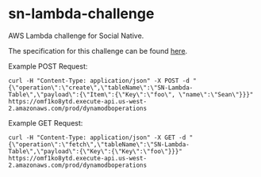 # sn-lambda-challenge
AWS Lambda challenge for Social Native.

The specification for this challenge can be found [here](https://gist.github.com/aaron9000/991ad9d44e52a9a10326).

Example POST Request:
```
curl -H "Content-Type: application/json" -X POST -d "{\"operation\":\"create\",\"tableName\":\"SN-Lambda-Table\",\"payload\":{\"Item\":{\"Key\":\"foo\", \"name\":\"Sean\"}}}" https://omf1ko8ytd.execute-api.us-west-2.amazonaws.com/prod/dynamodboperations
```

Example GET Request:
```
curl -H "Content-Type: application/json" -X GET -d "{\"operation\":\"fetch\",\"tableName\":\"SN-Lambda-Table\",\"payload\":{\"Key\":{\"Key\":\"foo\"}}}" https://omf1ko8ytd.execute-api.us-west-2.amazonaws.com/prod/dynamodboperations
```
